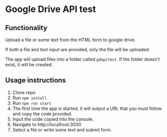 # Google Drive API test

## Functionality

Upload a file or some text from the HTML form to google drive.

If both a file and text input are provided, only the file will be uploaded.

The app will upload files into a folder called `gdapitest`. If the folder doesn't exist, it will be created.

## Usage instructions

1. Clone repo
2. Run `npm install` 
3. Run `npm run start`
4. The first time the app is started, it will output a URL that you must follow and copy the code provided.
5. Input the code copied into the console.
6. Navigate to http://localhost:3030
7. Select a file or write some text and submit form.